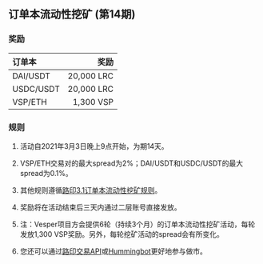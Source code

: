 ## 订单本流动性挖矿 (第14期)


### 奖励

 | **订单本** | **奖励** |
| :--- | ---: |
| DAI/USDT | 20,000 LRC|
| USDC/USDT | 20,000 LRC|
| VSP/ETH | 1,300 VSP|

### 规则

1) 活动自2021年3月3日晚上9点开始，为期14天。

2) VSP/ETH交易对的最大spread为2%；DAI/USDT和USDC/USDT的最大spread为0.1%。

3) 其他规则遵循[路印3.1订单本流动性挖矿规则](https://loopring.org/#/post/market-making-competition-cn)。

4) 奖励将在活动结束后三天内通过二层账号直接发放。

5) 注：Vesper项目方会提供6轮（持续3个月）的订单本流动性挖矿活动，每轮发放1,300 VSP奖励。另外，每轮挖矿活动的spread会有所变化。

6) 您还可以通过[路印交易API](https://docs3.loopring.io/zh-hans/)或[Hummingbot](https://docs.hummingbot.io/exchange-connectors/loopring/)更好地参与做市。
